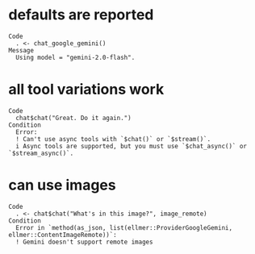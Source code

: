 # defaults are reported

    Code
      . <- chat_google_gemini()
    Message
      Using model = "gemini-2.0-flash".

# all tool variations work

    Code
      chat$chat("Great. Do it again.")
    Condition
      Error:
      ! Can't use async tools with `$chat()` or `$stream()`.
      i Async tools are supported, but you must use `$chat_async()` or `$stream_async()`.

# can use images

    Code
      . <- chat$chat("What's in this image?", image_remote)
    Condition
      Error in `method(as_json, list(ellmer::ProviderGoogleGemini, ellmer::ContentImageRemote))`:
      ! Gemini doesn't support remote images

